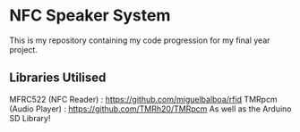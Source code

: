 # NFC Speaker System

This is my repository containing my code progression for my final year project.

## Libraries Utilised

MFRC522 (NFC Reader)  : https://github.com/miguelbalboa/rfid
TMRpcm (Audio Player) : https://github.com/TMRh20/TMRpcm
As well as the Arduino SD Library!
